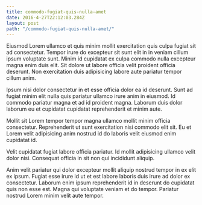 ```yaml
---
title: commodo-fugiat-quis-nulla-amet
date: 2016-4-27T22:12:03.284Z
layout: post
path: "/commodo-fugiat-quis-nulla-amet/"
---
```


Eiusmod Lorem ullamco et quis minim mollit exercitation quis culpa fugiat sit ad consectetur. Tempor irure do excepteur sit sunt elit in in veniam cillum ipsum voluptate sunt. Minim id cupidatat ex culpa commodo nulla excepteur magna enim duis elit. Sit dolore ut labore officia velit proident officia deserunt. Non exercitation duis adipisicing labore aute pariatur tempor cillum anim.

Ipsum nisi dolor consectetur in et esse officia dolor ea id deserunt. Sunt ad fugiat minim elit nulla quis pariatur ullamco irure anim in eiusmod. Id commodo pariatur magna et ad id proident magna. Laborum duis dolor laborum eu et cupidatat cupidatat reprehenderit et minim aute.

Mollit sit Lorem tempor tempor magna ullamco mollit minim officia consectetur. Reprehenderit ut sunt exercitation nisi commodo elit sit. Eu et Lorem velit adipisicing anim nostrud id do laboris velit eiusmod enim cupidatat id.

Velit cupidatat fugiat labore officia pariatur. Id mollit adipisicing ullamco velit dolor nisi. Consequat officia in sit non qui incididunt aliquip.

Anim velit pariatur qui dolor excepteur mollit aliquip nostrud tempor in ex elit ex ipsum. Fugiat esse irure id ut et est labore laboris duis irure ad dolor ex consectetur. Laborum enim ipsum reprehenderit id in deserunt do cupidatat quis non esse est. Magna qui voluptate veniam et do tempor. Pariatur nostrud Lorem minim velit aute tempor.